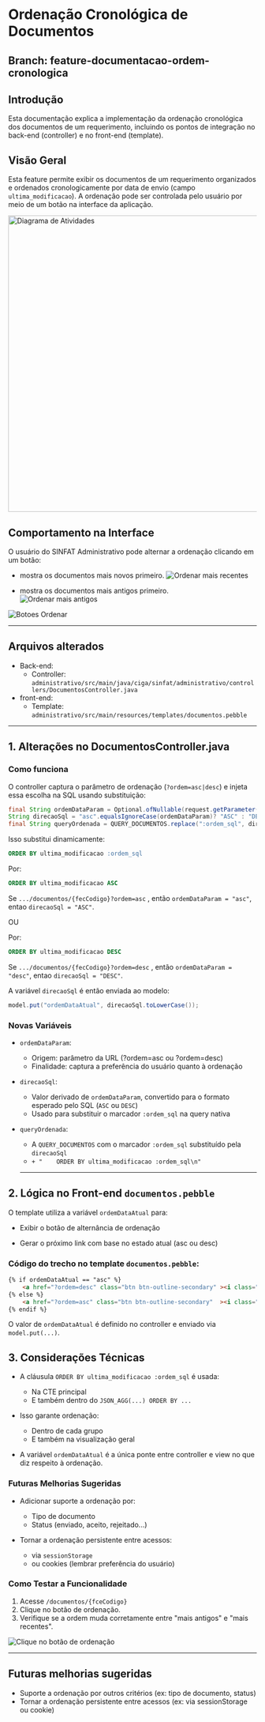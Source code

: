 # Ordenação Cronológica de Documentos
## Branch: feature-documentacao-ordem-cronologica

## Introdução
Esta documentação explica a implementação da ordenação cronológica dos documentos de um requerimento, incluindo os pontos de integração no back-end (controller) e no front-end (template).


## Visão Geral
Esta feature permite exibir os documentos de um requerimento organizados e ordenados cronologicamente por data de envio (campo `ultima_modificacao`). 
A ordenação pode ser controlada pelo usuário por meio de um botão na interface da aplicação.

<img src="https://github.com/wfrsilva/sinfat/blob/main/ordenacao-diagrama-atividades.png" alt="Diagrama de Atividades" height="600">

## Comportamento na Interface
O usuário do SINFAT Administrativo pode alternar a ordenação clicando em um botão:
- mostra os documentos mais novos primeiro.
![Ordenar mais recentes](https://github.com/wfrsilva/sinfat/blob/main/feature-documentacao-ordem-cronologica%202025-04-11%20163907.png) 
  
 - mostra os documentos mais antigos primeiro.   
![Ordenar mais antigos](https://github.com/wfrsilva/sinfat/blob/main/feature-documentacao-ordem-cronologica%202025-04-11%20163935.png)
  

    
![Botoes Ordenar](https://github.com/wfrsilva/sinfat/blob/main/feature-documentacao-ordem-cronologica%202025-04-11%20163518.gif) 

---

## Arquivos alterados
- Back-end:
  - Controller: `administrativo/src/main/java/ciga/sinfat/administrativo/controllers/DocumentosController.java`
- front-end:
  - Template: `administrativo/src/main/resources/templates/documentos.pebble`

---

## 1. Alterações no DocumentosController.java

### Como funciona

O controller captura o parâmetro de ordenação (`?ordem=asc|desc`) e injeta essa escolha na SQL usando substituição:
```java
final String ordemDataParam = Optional.ofNullable(request.getParameter("ordem")).orElse("desc");
String direcaoSql = "asc".equalsIgnoreCase(ordemDataParam)? "ASC" : "DESC";
final String queryOrdenada = QUERY_DOCUMENTOS.replace(":ordem_sql", direcaoSql);
```
Isso substitui dinamicamente:
```sql
ORDER BY ultima_modificacao :ordem_sql
```
Por:
```sql
ORDER BY ultima_modificacao ASC
```
Se `.../documentos/{fecCodigo}?ordem=asc` , então `ordemDataParam = "asc"`, entao `direcaoSql = "ASC"`.


OU

Por:
```sql
ORDER BY ultima_modificacao DESC
```
Se `.../documentos/{fecCodigo}?ordem=desc` , então `ordemDataParam = "desc"`, entao `direcaoSql = "DESC"`.


A variável `direcaoSql` é então enviada ao modelo:

```java
model.put("ordemDataAtual", direcaoSql.toLowerCase());
```

### Novas Variáveis

- `ordemDataParam`:
  - Origem: parâmetro da URL (?ordem=asc ou ?ordem=desc)
  - Finalidade: captura a preferência do usuário quanto à ordenação

- `direcaoSql`:
  - Valor derivado de `ordemDataParam`, convertido para o formato esperado pelo SQL (`ASC` ou `DESC`)
  - Usado para substituir o marcador `:ordem_sql` na query nativa
 

- `queryOrdenada`:
  - A `QUERY_DOCUMENTOS` com o marcador `:ordem_sql` substituído pela `direcaoSql`
  - `+ "    ORDER BY ultima_modificacao :ordem_sql\n"`
 
  --- 

## 2. Lógica no Front-end `documentos.pebble`

O template utiliza a variável `ordemDataAtual` para:

- Exibir o botão de alternância de ordenação

- Gerar o próximo link com base no estado atual (asc ou desc)



### Código do trecho no template `documentos.pebble`:
```html
{% if ordemDataAtual == "asc" %}
    <a href="?ordem=desc" class="btn btn-outline-secondary" ><i class="bi bi-sort-down"></i> Ordenar mais recentes</a>
{% else %}
    <a href="?ordem=asc" class="btn btn-outline-secondary"  ><i class="bi bi-sort-up"></i> Ordenar mais antigos</a>
{% endif %}
```
O valor de `ordemDataAtual` é definido no controller e enviado via `model.put(...)`.


## 3. Considerações Técnicas
- A cláusula `ORDER BY ultima_modificacao :ordem_sql` é usada:
  - Na CTE principal
  - E também dentro do `JSON_AGG(...) ORDER BY ...`

- Isso garante ordenação:
  - Dentro de cada grupo
  - E também na visualização geral

- A variável `ordemDataAtual` é a única ponte entre controller e view no que diz respeito à ordenação.


### Futuras Melhorias Sugeridas

- Adicionar suporte a ordenação por:
  - Tipo de documento
  - Status (enviado, aceito, rejeitado...)

- Tornar a ordenação persistente entre acessos:
  - via `sessionStorage`
  - ou cookies (lembrar preferência do usuário)
 

### Como Testar a Funcionalidade
  1. Acesse `/documentos/{fceCodigo}`
  2. Clique no botão de ordenação.
  3. Verifique se a ordem muda corretamente entre "mais antigos" e "mais recentes".

![Clique no botão de ordenação](https://github.com/wfrsilva/sinfat/blob/main/feature-documentacao-ordem-cronologica%202025-04-11%20163518.gif) 
 





---

## Futuras melhorias sugeridas
- Suporte a ordenação por outros critérios (ex: tipo de documento, status)
- Tornar a ordenação persistente entre acessos (ex: via sessionStorage ou cookie)

